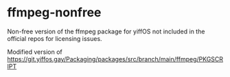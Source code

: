 # ffmpeg-nonfree

Non-free version of the ffmpeg package for yiffOS not included in the official repos for licensing issues.   

Modified version of https://git.yiffos.gay/Packaging/packages/src/branch/main/ffmpeg/PKGSCRIPT